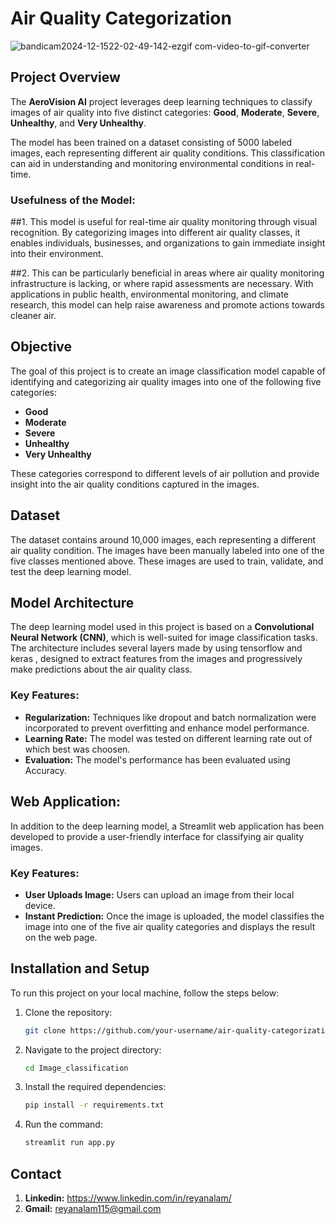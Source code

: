 # Air Quality Categorization

![bandicam2024-12-1522-02-49-142-ezgif com-video-to-gif-converter](https://github.com/user-attachments/assets/af21d56b-70de-4625-a1b0-be270c6e10fe)

## Project Overview

The **AeroVision AI** project leverages deep learning techniques to classify images of air quality into five distinct categories: **Good**, **Moderate**, **Severe**, **Unhealthy**, and **Very Unhealthy**. 

The model has been trained on a dataset consisting of 5000 labeled images, each representing different air quality conditions. This classification can aid in understanding and monitoring environmental conditions in real-time.

### Usefulness of the Model:
##1. This model is useful for real-time air quality monitoring through visual recognition. By categorizing images into different air quality classes, it enables individuals, businesses, and organizations to gain immediate insight into their environment. 

##2. This can be particularly beneficial in areas where air quality monitoring infrastructure is lacking, or where rapid assessments are necessary. With applications in public health, environmental monitoring, and climate research, this model can help raise awareness and promote actions towards cleaner air.

## Objective

The goal of this project is to create an image classification model capable of identifying and categorizing air quality images into one of the following five categories:

- **Good**
- **Moderate**
- **Severe**
- **Unhealthy**
- **Very Unhealthy**

These categories correspond to different levels of air pollution and provide insight into the air quality conditions captured in the images.

## Dataset

The dataset contains around 10,000 images, each representing a different air quality condition. The images have been manually labeled into one of the five classes mentioned above. These images are used to train, validate, and test the deep learning model.

## Model Architecture

The deep learning model used in this project is based on a **Convolutional Neural Network (CNN)**, which is well-suited for image classification tasks. The architecture includes several layers made by using tensorflow and keras , designed to extract features from the images and progressively make predictions about the air quality class.

### Key Features:
- **Regularization:** Techniques like dropout and batch normalization were incorporated to prevent overfitting and enhance model performance.
- **Learning Rate:** The model was tested on different learning rate out of which best was choosen.
- **Evaluation:** The model's performance has been evaluated using Accuracy.

## Web Application:

In addition to the deep learning model, a Streamlit web application has been developed to provide a user-friendly interface for classifying air quality images.

### Key Features:
- **User Uploads Image:** Users can upload an image from their local device.
- **Instant Prediction:** Once the image is uploaded, the model classifies the image into one of the five air quality categories and displays the result on the web page.

## Installation and Setup

To run this project on your local machine, follow the steps below:

1. Clone the repository:
   ```bash
   git clone https://github.com/your-username/air-quality-categorization.git

2. Navigate to the project directory:
    ```bash
    cd Image_classification

3. Install the required dependencies:
    ```bash
    pip install -r requirements.txt

4. Run the command:
    ```bash
    streamlit run app.py

## Contact

1. **Linkedin:** https://www.linkedin.com/in/reyanalam/
2. **Gmail:** reyanalam115@gmail.com
